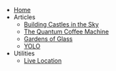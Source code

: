 * [Home](/)
* Articles
  * [Building Castles in the Sky](building-castles-in-the-sky.md)
  * [The Quantum Coffee Machine](quantum-coffee-machine.md)
  * [Gardens of Glass](gardens-of-glass.md)
  * [YOLO](yolo.md)
* Utilities
  * [Live Location](live-location.html)

